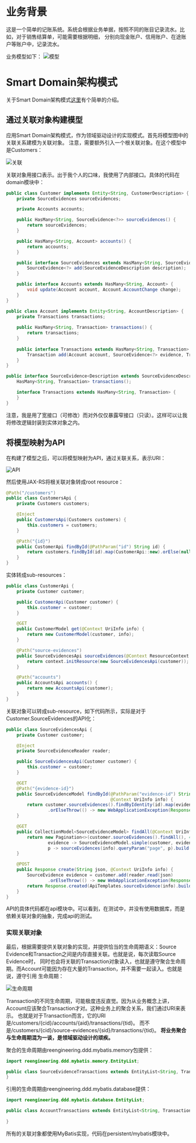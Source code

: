 # 业务背景

这是一个简单的记账系统。系统会根据业务单据，按照不同的账目记录流水。比如，对于销售结算单，可能需要根据明细，
分别向现金账户、信用账户、在途账户等账户中，记录流水。

业务模型如下：
![模型](public/model.jpg?raw=true "模型")

# Smart Domain架构模式

关于Smart Domain架构模式[这里](public/Smart%20Domain%20Pattern.pdf?raw=true)有个简单的介绍。 

## 通过关联对象构建模型

应用Smart Domain架构模式，作为领域驱动设计的实现模式。首先将模型图中的关联关系建模为关联对象。
注意，需要额外引入一个根关联对象。在这个模型中是Customers：

![关联](public/association.jpg?raw=true "关联")

关联对象用接口表示。出于我个人的口味，我使用了内部接口。具体的代码在domain模块中：

```java
public class Customer implements Entity<String, CustomerDescription> {
    private SourceEvidences sourceEvidences;

    private Accounts accounts;

    public HasMany<String, SourceEvidence<?>> sourceEvidences() {
        return sourceEvidences;
    }

    public HasMany<String, Account> accounts() {
        return accounts;
    }

    public interface SourceEvidences extends HasMany<String, SourceEvidence<?>> {
        SourceEvidence<?> add(SourceEvidenceDescription description);
    }

    public interface Accounts extends HasMany<String, Account> {
        void update(Account account, Account.AccountChange change);
    }
}

public class Account implements Entity<String, AccountDescription> {
    private Transactions transactions;
    
    public HasMany<String, Transaction> transactions() {
        return transactions;
    }
    
    public interface Transactions extends HasMany<String, Transaction> {
        Transaction add(Account account, SourceEvidence<?> evidence, TransactionDescription description);
    }
}

public interface SourceEvidence<Description extends SourceEvidenceDescription> extends Entity<String, Description> {
    HasMany<String, Transaction> transactions();

    interface Transactions extends HasMany<String, Transaction> {
    }
}
```

注意，我是用了宽接口（可修改）而对外仅仅暴露窄接口（只读）。这样可以让我将修改逻辑封装到实体对象之内。

## 将模型映射为API

在构建了模型之后，可以将模型映射为API，通过关联关系，表示URI：

![API](public/api.jpg?raw=true "API")

然后使用JAX-RS将根关联对象转成root resource：

```java
@Path("/customers")
public class CustomersApi {
    private Customers customers;

    @Inject
    public CustomersApi(Customers customers) {
        this.customers = customers;
    }

    @Path("{id}")
    public CustomerApi findById(@PathParam("id") String id) {
        return customers.findById(id).map(CustomerApi::new).orElse(null);
    }
}
```

实体转成sub-resources：
```java
public class CustomerApi {
    private Customer customer;

    public CustomerApi(Customer customer) {
        this.customer = customer;
    }

    @GET
    public CustomerModel get(@Context UriInfo info) {
        return new CustomerModel(customer, info);
    }

    @Path("source-evidences")
    public SourceEvidencesApi sourceEvidences(@Context ResourceContext context) {
        return context.initResource(new SourceEvidencesApi(customer));
    }

    @Path("accounts")
    public AccountsApi accounts() {
        return new AccountsApi(customer);
    }
}
```

关联对象可以转成sub-resource，如下代码所示，实际是对于Customer.SourceEvidences的API化：
```java
public class SourceEvidencesApi {
    private Customer customer;

    @Inject
    private SourceEvidenceReader reader;

    public SourceEvidencesApi(Customer customer) {
        this.customer = customer;
    }

    @GET
    @Path("{evidence-id}")
    public SourceEvidenceModel findById(@PathParam("evidence-id") String id,
                                        @Context UriInfo info) {
        return customer.sourceEvidences().findByIdentity(id).map(evidence -> SourceEvidenceModel.of(customer, evidence, info))
                .orElseThrow(() -> new WebApplicationException(Response.Status.NOT_FOUND));
    }

    @GET
    public CollectionModel<SourceEvidenceModel> findAll(@Context UriInfo info, @DefaultValue("0") @QueryParam("page") int page) {
        return new Pagination<>(customer.sourceEvidences().findAll(), 40).page(page,
                evidence -> SourceEvidenceModel.simple(customer, evidence, info),
                p -> sourceEvidences(info).queryParam("page", p).build(customer.getIdentity()));
    }

    @POST
    public Response create(String json, @Context UriInfo info) {
        SourceEvidence evidence = customer.add(reader.read(json)
                .orElseThrow(() -> new WebApplicationException(Response.Status.NOT_ACCEPTABLE)).description());
        return Response.created(ApiTemplates.sourceEvidence(info).build(customer.getIdentity(), evidence.getIdentity())).build();
    }
}
```
API的具体代码都在api模块中。可以看到，在测试中，并没有使用数据库，而是依赖关联对象的抽象，完成api的测试。

### 实现关联对象

最后，根据需要提供关联对象的实现，并提供恰当的生命周期语义：Source Evidence和Transaction之间是内存直接关联。也就是说，每次读取Source Evidence时，
同时也会将关联的Transaction对象读入，也就是遵守聚合生命周期。而Account可能因为存在大量的Transaction，并不需要一起读入。也就是说，遵守引用
生命周期：

![生命周期](public/lifecycle.jpg?raw=true "生命周期")

Transaction的不同生命周期，可能极度违反直觉。因为从业务概念上讲，Account应该聚合Transaction才对。这种业务上的聚合关系，我们通过URI来表示。
也就是对于Transaction而言，它的URI是/customers/{cid}/accounts/{aid}/transactions/{tid}。 而不是/customers/{cid}/source-evidences/{sid}/transactions/{tid}。 
**将业务聚合与生命周期混为一谈，是领域驱动设计的顽疾。**

聚合的生命周期由reengineering.ddd.mybatis.memory包提供：

```java
import reengineering.ddd.mybatis.memory.EntityList;

public class SourceEvidenceTransactions extends EntityList<String, Transaction> implements SourceEvidence.Transactions {
}
```

引用的生命周期由reengineering.ddd.mybatis.database提供：

```java
import reengineering.ddd.mybatis.database.EntityList;

public class AccountTransactions extends EntityList<String, Transaction> implements Account.Transactions {
    
}
```

所有的关联对象都使用MyBatis实现，代码在persistent/mybatis模块中。






